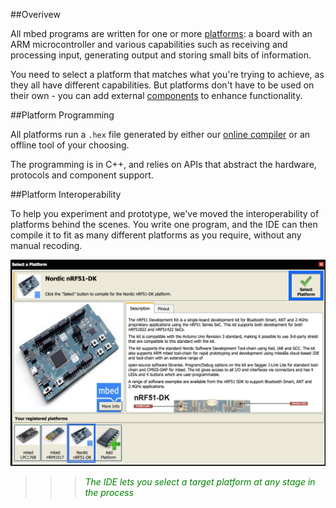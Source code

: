 ##Overivew

All mbed programs are written for one or more [platforms](http://developer.mbed.org/platforms/): a board with an ARM microcontroller and various capabilities such as receiving and processing input, generating output and storing small bits of information. 

You need to select a platform that matches what you're trying to achieve, as they all have different capabilities. But platforms don't have to be used on their own - you can add external [components](http://developer.mbed.org/components/) to enhance functionality.

##Platform Programming

All platforms run a `.hex` file generated by either our [online compiler](https://developer.mbed.org/compiler/) or an offline tool of your choosing. 

The programming is in C++, and relies on APIs that abstract the hardware, protocols and component support. 

##Platform Interoperability 

To help you experiment and prototype, we've moved the interoperability of platforms behind the scenes. You write one program, and the IDE can then compile it to fit as many different platforms as you require, without any manual recoding.

![Multiple platforms](/1_Getting_Started/Images/IDE_Select_Platform.png "The IDE lets you select a target platform at any stage in the process")
>>><span style="color:green;">*The IDE lets you select a target platform at any stage in the process*</span>


